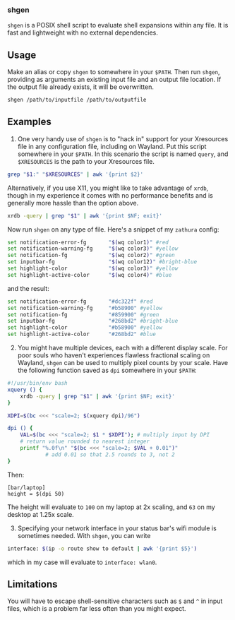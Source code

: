 ### shgen
`shgen` is a POSIX shell script to evaluate shell expansions within any file.
It is fast and lightweight with no external dependencies.


## Usage
Make an alias or copy `shgen` to somewhere in your `$PATH`.
Then run `shgen`, providing as arguments an existing input file and an output file
location. If the output file already exists, it will be overwritten.
```sh
shgen /path/to/inputfile /path/to/outputfile
```


## Examples
1. One very handy use of `shgen` is to "hack in" support for your Xresources file
in any configuration file, including on Wayland. Put this script somewhere in
your `$PATH`. In this scenario the script is named `query`, and `$XRESOURCES`
is the path to your Xresources file.
```sh
grep "$1:" "$XRESOURCES" | awk '{print $2}'
```
Alternatively, if you use X11, you might like to take advantage of `xrdb`,
though in my experience it comes with no performance benefits and is
generally more hassle than the option above.
```sh
xrdb -query | grep "$1" | awk '{print $NF; exit}'
```
Now run `shgen` on any type of file. Here's a snippet of my `zathura` config:
```sh
set notification-error-fg       "$(wq color1)" #red
set notification-warning-fg     "$(wq color3)" #yellow
set notification-fg             "$(wq color2)" #green
set inputbar-fg                 "$(wq color12)" #bright-blue
set highlight-color             "$(wq color3)" #yellow
set highlight-active-color      "$(wq color4)" #blue
```
and the result:
```sh
set notification-error-fg       "#dc322f" #red
set notification-warning-fg     "#b58900" #yellow
set notification-fg             "#859900" #green
set inputbar-fg                 "#268bd2" #bright-blue
set highlight-color             "#b58900" #yellow
set highlight-active-color      "#268bd2" #blue
```

2. You might have multiple devices, each with a different display scale.
For poor souls who haven't experiences flawless fractional scaling on Wayland,
`shgen` can be used to multiply pixel counts by your scale. Have the following
function saved as `dpi` somewhere in your `$PATH`:
```bash
#!/usr/bin/env bash
xquery () {
    xrdb -query | grep "$1" | awk '{print $NF; exit}'
}

XDPI=$(bc <<< "scale=2; $(xquery dpi)/96")

dpi () {
    VAL=$(bc <<< "scale=2; $1 * $XDPI"); # multiply input by DPI
    # return value rounded to nearest integer
    printf "%.0f\n" "$(bc <<< "scale=2; $VAL + 0.01")"
            # add 0.01 so that 2.5 rounds to 3, not 2
}
```
Then:
```dosini
[bar/laptop]
height = $(dpi 50)
```
The height will evaluate to `100` on my laptop at 2x scaling, and `63` on my
desktop at 1.25x scale.

3. Specifying your network interface in your status bar's wifi module is
sometimes needed. With `shgen`, you can write
```sh
interface: $(ip -o route show to default | awk '{print $5}')
```
which in my case will evaluate to `interface: wlan0`.


## Limitations
You will have to escape shell-sensitive characters such as `$` and `^` in input
files, which is a problem far less often than you might expect.
